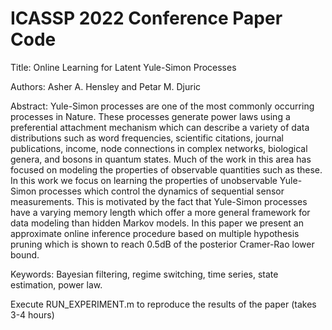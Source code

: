 # ICASSP 2022 Conference Paper Code

Title: Online Learning for Latent Yule-Simon Processes

Authors: Asher A. Hensley and Petar M. Djuric

Abstract: Yule-Simon processes are one of the most commonly occurring processes in Nature. These processes generate power laws using a preferential attachment mechanism which can describe a variety of data distributions such as word frequencies, scientific citations, journal publications, income, node connections in complex networks, biological genera, and bosons in quantum states. Much of the work in this area has focused on modeling the properties of observable quantities such as these. In this work we focus on learning the properties of unobservable Yule-Simon processes which control the dynamics of sequential sensor measurements. This is motivated by the fact that Yule-Simon processes have a varying memory length which offer a more general framework for data modeling than hidden Markov models. In this paper we present an approximate online inference procedure based on multiple hypothesis pruning which is shown to reach 0.5dB of the posterior Cramer-Rao lower bound.

Keywords: Bayesian filtering, regime switching, time series, state estimation, power law.

Execute RUN_EXPERIMENT.m to reproduce the results of the paper (takes 3-4 hours)
